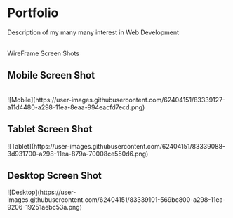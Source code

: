 # Portfolio
Description of my many many interest in Web Development

<br>WireFrame Screen Shots<br>
<h2>Mobile Screen Shot</h2><br>
![Mobile](https://user-images.githubusercontent.com/62404151/83339127-a11d4480-a298-11ea-8eaa-994eacfd7ecd.png)


<h2>Tablet Screen Shot</h2>
![Tablet](https://user-images.githubusercontent.com/62404151/83339088-3d931700-a298-11ea-879a-70008ce550d6.png)

<h2>Desktop Screen Shot</h2>
![Desktop](https://user-images.githubusercontent.com/62404151/83339101-569bc800-a298-11ea-9206-19251aebc53a.png)
